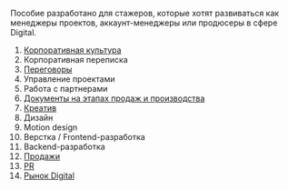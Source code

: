 Пособие разработано для стажеров, которые хотят развиваться как менеджеры проектов, аккаунт-менеджеры или продюсеры в сфере Digital.

1. [Корпоративная культура](CorporateCulture.md)
2. Корпоративная переписка
3. [Переговоры](Negotiations.md)
4. Управление проектами
5. Работа с партнерами
6. [Документы на этапах продаж и производства](DocumentsAtStagesOfSalesAndProductions.md)
7. [Креатив](Creative.md)
8. Дизайн
9. Motion design
10. Верстка / Frontend-разработка
11. Backend-разработка
12. [Продажи](Sales.md)
13. [PR](PR.md)
14. [Рынок Digital](MarketDigital.md)
